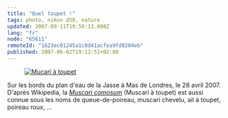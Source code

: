 ```yaml
---
title: "Quel toupet !"
tags: photo, nikon d50, nature
updated: 2007-09-11T19:59:13.000Z
lang: "fr"
node: "65611"
remoteId: "1623ec01245a1c8d41acfea9fd8204eb"
published: 2007-06-02T19:12:51+02:00
---
```

 


<figure class="object-center"><a href="/images/mucari-a-toupet.jpg"><img src="/images/660x/mucari-a-toupet.jpg" alt="Mucari à toupet">
</a></figure>




 
Sur les bords du plan d'eau de la Jasse à Mas de Londres, le 28 avril 2007. D'après Wikipedia, la [*Muscari comosum*](http://fr.wikipedia.org/wiki/Muscari_comosum) (Muscari à toupet) est aussi connue sous les noms de queue-de-poireau, muscari chevelu, ail à toupet, poireau roux, ...

